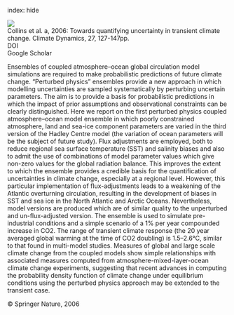 index: hide

<div class="Citation">
    <div class="Citation-thumb CitationThumb-linked"  data-href="https://doi.org/10.1007/s00382-006-0121-0">
      <img src="https://static.claimspace.cloud/climate-study-static/refs/thumbs/12/Collins_et_al_2006a-thumb.png" />
    </div>

  <div class="Citation-body">
    <div class="Citation-text">Collins et al. a, 2006: Towards quantifying uncertainty in transient climate change. <span class="Article-journal">Climate Dynamics, </span><span class="Article-volume">27, </span>127-147pp.</div>
    <div class="Citation-links">
      <div class="CitationLink" data-href="https://doi.org/10.1007/s00382-006-0121-0">
        <div class="CitationLink-icon CitationLink-Doi"></div>
        <div class="CitationLink-text">DOI</div>
      </div>
      <div class="CitationLink" data-href="https://scholar.google.com/scholar?q=10.1007/s00382-006-0121-0">
        <div class="CitationLink-icon CitationLink-Scholar"></div>
        <div class="CitationLink-text">Google Scholar</div>
      </div>
    </div>
  </div>
</div>

Ensembles of coupled atmosphere–ocean global circulation model simulations are required to make probabilistic predictions of future climate change. “Perturbed physics” ensembles provide a new approach in which modelling uncertainties are sampled systematically by perturbing uncertain parameters. The aim is to provide a basis for probabilistic predictions in which the impact of prior assumptions and observational constraints can be clearly distinguished. Here we report on the first perturbed physics coupled atmosphere–ocean model ensemble in which poorly constrained atmosphere, land and sea-ice component parameters are varied in the third version of the Hadley Centre model (the variation of ocean parameters will be the subject of future study). Flux adjustments are employed, both to reduce regional sea surface temperature (SST) and salinity biases and also to admit the use of combinations of model parameter values which give non-zero values for the global radiation balance. This improves the extent to which the ensemble provides a credible basis for the quantification of uncertainties in climate change, especially at a regional level. However, this particular implementation of flux-adjustments leads to a weakening of the Atlantic overturning circulation, resulting in the development of biases in SST and sea ice in the North Atlantic and Arctic Oceans. Nevertheless, model versions are produced which are of similar quality to the unperturbed and un-flux-adjusted version. The ensemble is used to simulate pre-industrial conditions and a simple scenario of a 1% per year compounded increase in CO2. The range of transient climate response (the 20 year averaged global warming at the time of CO2 doubling) is 1.5–2.6°C, similar to that found in multi-model studies. Measures of global and large scale climate change from the coupled models show simple relationships with associated measures computed from atmosphere-mixed-layer-ocean climate change experiments, suggesting that recent advances in computing the probability density function of climate change under equilibrium conditions using the perturbed physics approach may be extended to the transient case.

<div class="Citation-copy">
&copy; Springer Nature, 2006
</div>